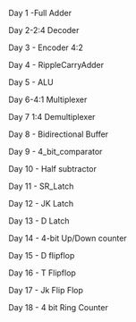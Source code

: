 Day 1 -Full Adder

Day 2-2:4 Decoder

Day 3 - Encoder 4:2

Day 4 - RippleCarryAdder

Day 5 - ALU

Day 6-4:1 Multiplexer

Day 7 1:4 Demultiplexer

Day 8 - Bidirectional Buffer

Day 9 - 4_bit_comparator

Day 10 - Half subtractor

Day 11 - SR_Latch

Day 12 - JK Latch 

Day 13 - D Latch

Day 14 - 4-bit Up/Down counter

Day 15 - D flipflop

Day 16 - T Flipflop

Day 17 - Jk Flip Flop

Day 18 - 4 bit Ring Counter
